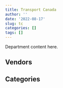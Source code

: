 ```yaml
---
title: Transport Canada
author: ''
date: '2022-08-17'
slug: tc
categories: []
tags: []
---
```


<script src="/rmarkdown-libs/htmlwidgets/htmlwidgets.js"></script>
<link href="/rmarkdown-libs/datatables-css/datatables-crosstalk.css" rel="stylesheet" />
<script src="/rmarkdown-libs/datatables-binding/datatables.js"></script>
<script src="/rmarkdown-libs/jquery/jquery-3.6.0.min.js"></script>
<link href="/rmarkdown-libs/dt-core-bootstrap/css/dataTables.bootstrap.min.css" rel="stylesheet" />
<link href="/rmarkdown-libs/dt-core-bootstrap/css/dataTables.bootstrap.extra.css" rel="stylesheet" />
<script src="/rmarkdown-libs/dt-core-bootstrap/js/jquery.dataTables.min.js"></script>
<script src="/rmarkdown-libs/dt-core-bootstrap/js/dataTables.bootstrap.min.js"></script>
<link href="/rmarkdown-libs/crosstalk/css/crosstalk.min.css" rel="stylesheet" />
<script src="/rmarkdown-libs/crosstalk/js/crosstalk.min.js"></script>
<script src="/rmarkdown-libs/htmlwidgets/htmlwidgets.js"></script>
<link href="/rmarkdown-libs/datatables-css/datatables-crosstalk.css" rel="stylesheet" />
<script src="/rmarkdown-libs/datatables-binding/datatables.js"></script>
<script src="/rmarkdown-libs/jquery/jquery-3.6.0.min.js"></script>
<link href="/rmarkdown-libs/dt-core-bootstrap/css/dataTables.bootstrap.min.css" rel="stylesheet" />
<link href="/rmarkdown-libs/dt-core-bootstrap/css/dataTables.bootstrap.extra.css" rel="stylesheet" />
<script src="/rmarkdown-libs/dt-core-bootstrap/js/jquery.dataTables.min.js"></script>
<script src="/rmarkdown-libs/dt-core-bootstrap/js/dataTables.bootstrap.min.js"></script>
<link href="/rmarkdown-libs/crosstalk/css/crosstalk.min.css" rel="stylesheet" />
<script src="/rmarkdown-libs/crosstalk/js/crosstalk.min.js"></script>

Department content here.

## Vendors

<div id="htmlwidget-1" style="width:100%;height:auto;" class="datatables html-widget"></div>
<script type="application/json" data-for="htmlwidget-1">{"x":{"style":"bootstrap","filter":"none","vertical":false,"data":[["<a href=\"/vendors/2keys/\">2KEYS<\/a>","<a href=\"/vendors/4plan_consulting/\">4PLAN CONSULTING<\/a>","<a href=\"/vendors/a_hundred_answers/\">A HUNDRED ANSWERS<\/a>","<a href=\"/vendors/abb/\">ABB<\/a>","<a href=\"/vendors/accenture/\">ACCENTURE<\/a>","<a href=\"/vendors/acklands_grainger/\">ACKLANDS GRAINGER<\/a>","<a href=\"/vendors/act/\">ACT<\/a>","<a href=\"/vendors/adga_group/\">ADGA GROUP<\/a>","<a href=\"/vendors/adrm_technology_consulting/\">ADRM TECHNOLOGY CONSULTING<\/a>","<a href=\"/vendors/advanced_business_interiors/\">ADVANCED BUSINESS INTERIORS<\/a>","<a href=\"/vendors/aecom/\">AECOM<\/a>","<a href=\"/vendors/aero_supplies/\">AERO SUPPLIES<\/a>","<a href=\"/vendors/aeropro/\">AEROPRO<\/a>","<a href=\"/vendors/ainsworth/\">AINSWORTH<\/a>","<a href=\"/vendors/air_inuit/\">AIR INUIT<\/a>","<a href=\"/vendors/air_tindi/\">AIR TINDI<\/a>","<a href=\"/vendors/airbus/\">AIRBUS<\/a>","<a href=\"/vendors/alpine_aerotech/\">ALPINE AEROTECH<\/a>","<a href=\"/vendors/altis_human_resources/\">ALTIS HUMAN RESOURCES<\/a>","<a href=\"/vendors/american_bureau_of_shipping/\">AMERICAN BUREAU OF SHIPPING<\/a>","<a href=\"/vendors/aon_reed_stenhouse/\">AON REED STENHOUSE<\/a>","<a href=\"/vendors/apron_fuel_services/\">APRON FUEL SERVICES<\/a>","<a href=\"/vendors/aps_aviation/\">APS AVIATION<\/a>","<a href=\"/vendors/ari_financial_services/\">ARI FINANCIAL SERVICES<\/a>","<a href=\"/vendors/artemp_personnel_services/\">ARTEMP PERSONNEL SERVICES<\/a>","<a href=\"/vendors/asokan_business_interiors/\">ASOKAN BUSINESS INTERIORS<\/a>","<a href=\"/vendors/atlantic_business_interiors/\">ATLANTIC BUSINESS INTERIORS<\/a>","<a href=\"/vendors/attachmate/\">ATTACHMATE<\/a>","<a href=\"/vendors/av_tech/\">AV TECH<\/a>","<a href=\"/vendors/avmax_aviation_services/\">AVMAX AVIATION SERVICES<\/a>","<a href=\"/vendors/bdo_canada/\">BDO CANADA<\/a>","<a href=\"/vendors/bell_canada/\">BELL CANADA<\/a>","<a href=\"/vendors/bell_textron/\">BELL TEXTRON<\/a>","<a href=\"/vendors/bombardier/\">BOMBARDIER<\/a>","<a href=\"/vendors/brandt_tractor/\">BRANDT TRACTOR<\/a>","<a href=\"/vendors/cae/\">CAE<\/a>","<a href=\"/vendors/calian/\">CALIAN<\/a>","<a href=\"/vendors/canada_post/\">CANADA POST<\/a>","<a href=\"/vendors/canadian_bank_note_company/\">CANADIAN BANK NOTE COMPANY<\/a>","<a href=\"/vendors/canadian_corps_of_commissionaires/\">CANADIAN CORPS OF COMMISSIONAIRES<\/a>","<a href=\"/vendors/canadian_helicopters/\">CANADIAN HELICOPTERS<\/a>","<a href=\"/vendors/canadian_maritime_engineering/\">CANADIAN MARITIME ENGINEERING<\/a>","<a href=\"/vendors/canon/\">CANON<\/a>","<a href=\"/vendors/carahsoft_technology/\">CARAHSOFT TECHNOLOGY<\/a>","<a href=\"/vendors/carleton_university/\">CARLETON UNIVERSITY<\/a>","<a href=\"/vendors/carswell/\">CARSWELL<\/a>","<a href=\"/vendors/cbci_telecom/\">CBCI TELECOM<\/a>","<a href=\"/vendors/cdw_canada/\">CDW CANADA<\/a>","<a href=\"/vendors/chantier_davie_canada/\">CHANTIER DAVIE CANADA<\/a>","<a href=\"/vendors/charron_human_resources/\">CHARRON HUMAN RESOURCES<\/a>","<a href=\"/vendors/chevron/\">CHEVRON<\/a>","<a href=\"/vendors/cima/\">CIMA<\/a>","<a href=\"/vendors/cision_canada/\">CISION CANADA<\/a>","<a href=\"/vendors/clariant_canada/\">CLARIANT CANADA<\/a>","<a href=\"/vendors/closereach/\">CLOSEREACH<\/a>","<a href=\"/vendors/cnw_group/\">CNW GROUP<\/a>","<a href=\"/vendors/cofomo/\">COFOMO<\/a>","<a href=\"/vendors/contract_community/\">CONTRACT COMMUNITY<\/a>","<a href=\"/vendors/coradix_technology_consulting/\">CORADIX TECHNOLOGY CONSULTING<\/a>","<a href=\"/vendors/cossette_communications/\">COSSETTE COMMUNICATIONS<\/a>","<a href=\"/vendors/cpcs_transcom/\">CPCS TRANSCOM<\/a>","<a href=\"/vendors/crandall_engineering/\">CRANDALL ENGINEERING<\/a>","<a href=\"/vendors/crestline_coach/\">CRESTLINE COACH<\/a>","<a href=\"/vendors/csdc_systems/\">CSDC SYSTEMS<\/a>","<a href=\"/vendors/dbc_marine_safety_systems/\">DBC MARINE SAFETY SYSTEMS<\/a>","<a href=\"/vendors/delco_automation/\">DELCO AUTOMATION<\/a>","<a href=\"/vendors/dell_computer/\">DELL COMPUTER<\/a>","<a href=\"/vendors/deloitte_and_touche/\">DELOITTE AND TOUCHE<\/a>","<a href=\"/vendors/dexterra/\">DEXTERRA<\/a>","<a href=\"/vendors/diligens/\">DILIGENS<\/a>","<a href=\"/vendors/dillon_consulting/\">DILLON CONSULTING<\/a>","<a href=\"/vendors/dls_technology/\">DLS TECHNOLOGY<\/a>","<a href=\"/vendors/donna_cona/\">DONNA CONA<\/a>","<a href=\"/vendors/dss_marine/\">DSS MARINE<\/a>","<a href=\"/vendors/ecole_de_langues_abce/\">ECOLE DE LANGUES ABCE<\/a>","<a href=\"/vendors/ecole_de_langues_la_cite/\">ECOLE DE LANGUES LA CITE<\/a>","<a href=\"/vendors/ekos_research_associates/\">EKOS RESEARCH ASSOCIATES<\/a>","<a href=\"/vendors/elsevier/\">ELSEVIER<\/a>","<a href=\"/vendors/entrust/\">ENTRUST<\/a>","<a href=\"/vendors/environics_research_group/\">ENVIRONICS RESEARCH GROUP<\/a>","<a href=\"/vendors/equasion_business_technologies/\">EQUASION BUSINESS TECHNOLOGIES<\/a>","<a href=\"/vendors/ernst_young/\">ERNST YOUNG<\/a>","<a href=\"/vendors/esri/\">ESRI<\/a>","<a href=\"/vendors/excel_human_resources/\">EXCEL HUMAN RESOURCES<\/a>","<a href=\"/vendors/extravision_video_technologies/\">EXTRAVISION VIDEO TECHNOLOGIES<\/a>","<a href=\"/vendors/fast_forward_french/\">FAST FORWARD FRENCH<\/a>","<a href=\"/vendors/fast_track_staffing/\">FAST TRACK STAFFING<\/a>","<a href=\"/vendors/fca_canada/\">FCA CANADA<\/a>","<a href=\"/vendors/federal_express_canada/\">FEDERAL EXPRESS CANADA<\/a>","<a href=\"/vendors/felix_technology/\">FELIX TECHNOLOGY<\/a>","<a href=\"/vendors/first_air/\">FIRST AIR<\/a>","<a href=\"/vendors/flightsafety_canada/\">FLIGHTSAFETY CANADA<\/a>","<a href=\"/vendors/ford_motor_company/\">FORD MOTOR COMPANY<\/a>","<a href=\"/vendors/fort_garry_fire_truck/\">FORT GARRY FIRE TRUCK<\/a>","<a href=\"/vendors/francis_canada_truck_centre/\">FRANCIS CANADA TRUCK CENTRE<\/a>","<a href=\"/vendors/freebalance/\">FREEBALANCE<\/a>","<a href=\"/vendors/fujitsu/\">FUJITSU<\/a>","<a href=\"/vendors/gartner/\">GARTNER<\/a>","<a href=\"/vendors/gatestone/\">GATESTONE<\/a>","<a href=\"/vendors/gc_strategies/\">GC STRATEGIES<\/a>","<a href=\"/vendors/gemtec/\">GEMTEC<\/a>","<a href=\"/vendors/general_electric_canada/\">GENERAL ELECTRIC CANADA<\/a>","<a href=\"/vendors/general_motors/\">GENERAL MOTORS<\/a>","<a href=\"/vendors/ghd/\">GHD<\/a>","<a href=\"/vendors/glasshouse_systems/\">GLASSHOUSE SYSTEMS<\/a>","<a href=\"/vendors/global_knowledge/\">GLOBAL KNOWLEDGE<\/a>","<a href=\"/vendors/global_upholstery/\">GLOBAL UPHOLSTERY<\/a>","<a href=\"/vendors/golder_associates/\">GOLDER ASSOCIATES<\/a>","<a href=\"/vendors/goss_gilroy/\">GOSS GILROY<\/a>","<a href=\"/vendors/grand_toy/\">GRAND TOY<\/a>","<a href=\"/vendors/graybridge_international_consulting/\">GRAYBRIDGE INTERNATIONAL CONSULTING<\/a>","<a href=\"/vendors/haworth/\">HAWORTH<\/a>","<a href=\"/vendors/heddle_marine_services/\">HEDDLE MARINE SERVICES<\/a>","<a href=\"/vendors/hitrac/\">HITRAC<\/a>","<a href=\"/vendors/holman_fenwick_willan/\">HOLMAN FENWICK WILLAN<\/a>","<a href=\"/vendors/honeywell/\">HONEYWELL<\/a>","<a href=\"/vendors/hypertec/\">HYPERTEC<\/a>","<a href=\"/vendors/ibiska_telecom/\">IBISKA TELECOM<\/a>","<a href=\"/vendors/ihs_global/\">IHS GLOBAL<\/a>","<a href=\"/vendors/imp_group/\">IMP GROUP<\/a>","<a href=\"/vendors/imperial_oil/\">IMPERIAL OIL<\/a>","<a href=\"/vendors/info_tech_research_group/\">INFO TECH RESEARCH GROUP<\/a>","<a href=\"/vendors/insa/\">INSA<\/a>","<a href=\"/vendors/inter_outaouais/\">INTER OUTAOUAIS<\/a>","<a href=\"/vendors/international_safety_research/\">INTERNATIONAL SAFETY RESEARCH<\/a>","<a href=\"/vendors/ipsos/\">IPSOS<\/a>","<a href=\"/vendors/ipss/\">IPSS<\/a>","<a href=\"/vendors/iron_mountain/\">IRON MOUNTAIN<\/a>","<a href=\"/vendors/irving_oil/\">IRVING OIL<\/a>","<a href=\"/vendors/it_net_consultants/\">IT NET CONSULTANTS<\/a>","<a href=\"/vendors/itex/\">ITEX<\/a>","<a href=\"/vendors/j_j_trailers_manufacturers_and_sales/\">J J TRAILERS MANUFACTURERS AND SALES<\/a>","<a href=\"/vendors/jasco_applied_sciences_canada/\">JASCO APPLIED SCIENCES CANADA<\/a>","<a href=\"/vendors/jht_defense/\">JHT DEFENSE<\/a>","<a href=\"/vendors/jumping_elephants/\">JUMPING ELEPHANTS<\/a>","<a href=\"/vendors/kenn_borek_air/\">KENN BOREK AIR<\/a>","<a href=\"/vendors/keystone_environmental/\">KEYSTONE ENVIRONMENTAL<\/a>","<a href=\"/vendors/kone/\">KONE<\/a>","<a href=\"/vendors/kongsberg/\">KONGSBERG<\/a>","<a href=\"/vendors/konica_minolta_business_solutions/\">KONICA MINOLTA BUSINESS SOLUTIONS<\/a>","<a href=\"/vendors/kpmg/\">KPMG<\/a>","<a href=\"/vendors/kubota_canada/\">KUBOTA CANADA<\/a>","<a href=\"/vendors/l3harris/\">L3HARRIS<\/a>","<a href=\"/vendors/lansdowne_technologies/\">LANSDOWNE TECHNOLOGIES<\/a>","<a href=\"/vendors/lengkeek_vessel_engineering/\">LENGKEEK VESSEL ENGINEERING<\/a>","<a href=\"/vendors/les_entreprises_fervel/\">LES ENTREPRISES FERVEL<\/a>","<a href=\"/vendors/lionbridge/\">LIONBRIDGE<\/a>","<a href=\"/vendors/lumina_it/\">LUMINA IT<\/a>","<a href=\"/vendors/m_d_charlton/\">M D CHARLTON<\/a>","<a href=\"/vendors/makwa_resourcing/\">MAKWA RESOURCING<\/a>","<a href=\"/vendors/manpower_services_canada/\">MANPOWER SERVICES CANADA<\/a>","<a href=\"/vendors/maplesoft_consulting/\">MAPLESOFT CONSULTING<\/a>","<a href=\"/vendors/marine_recycling/\">MARINE RECYCLING<\/a>","<a href=\"/vendors/maxsys_staffing_and_consulting/\">MAXSYS STAFFING AND CONSULTING<\/a>","<a href=\"/vendors/michelin/\">MICHELIN<\/a>","<a href=\"/vendors/microsoft_canada/\">MICROSOFT CANADA<\/a>","<a href=\"/vendors/mid_canada_mod_center/\">MID CANADA MOD CENTER<\/a>","<a href=\"/vendors/mindwire_systems/\">MINDWIRE SYSTEMS<\/a>","<a href=\"/vendors/mishkumi_technologies/\">MISHKUMI TECHNOLOGIES<\/a>","<a href=\"/vendors/mitsubishi_motor_sales/\">MITSUBISHI MOTOR SALES<\/a>","<a href=\"/vendors/mnp/\">MNP<\/a>","<a href=\"/vendors/morpho_canada/\">MORPHO CANADA<\/a>","<a href=\"/vendors/mustang_survival/\">MUSTANG SURVIVAL<\/a>","<a href=\"/vendors/nations_translation_group/\">NATIONS TRANSLATION GROUP<\/a>","<a href=\"/vendors/nattiq/\">NATTIQ<\/a>","<a href=\"/vendors/naut_mawt_tribal_council/\">NAUT MAWT TRIBAL COUNCIL<\/a>","<a href=\"/vendors/nav_canada/\">NAV CANADA<\/a>","<a href=\"/vendors/newfound_recruiting/\">NEWFOUND RECRUITING<\/a>","<a href=\"/vendors/nisha_techonologies/\">NISHA TECHONOLOGIES<\/a>","<a href=\"/vendors/nissan_canada/\">NISSAN CANADA<\/a>","<a href=\"/vendors/nortrax_canada/\">NORTRAX CANADA<\/a>","<a href=\"/vendors/nova_networks/\">NOVA NETWORKS<\/a>","<a href=\"/vendors/nuix_north_america/\">NUIX NORTH AMERICA<\/a>","<a href=\"/vendors/online_constructors/\">ONLINE CONSTRUCTORS<\/a>","<a href=\"/vendors/onx_enterprise_solutions/\">ONX ENTERPRISE SOLUTIONS<\/a>","<a href=\"/vendors/opentext/\">OPENTEXT<\/a>","<a href=\"/vendors/optiv_canada_federal/\">OPTIV CANADA FEDERAL<\/a>","<a href=\"/vendors/oracle_canada/\">ORACLE CANADA<\/a>","<a href=\"/vendors/orangutech/\">ORANGUTECH<\/a>","<a href=\"/vendors/paladin_group/\">PALADIN GROUP<\/a>","<a href=\"/vendors/palfinger_marine/\">PALFINGER MARINE<\/a>","<a href=\"/vendors/patlon_aircraft_industries/\">PATLON AIRCRAFT INDUSTRIES<\/a>","<a href=\"/vendors/pattison_sign_group/\">PATTISON SIGN GROUP<\/a>","<a href=\"/vendors/peerless_garments/\">PEERLESS GARMENTS<\/a>","<a href=\"/vendors/peters_construction/\">PETERS CONSTRUCTION<\/a>","<a href=\"/vendors/petro_air_services/\">PETRO AIR SERVICES<\/a>","<a href=\"/vendors/petrovalue_products/\">PETROVALUE PRODUCTS<\/a>","<a href=\"/vendors/phaselock_systems_international/\">PHASELOCK SYSTEMS INTERNATIONAL<\/a>","<a href=\"/vendors/pitney_bowes/\">PITNEY BOWES<\/a>","<a href=\"/vendors/pleiad_canada/\">PLEIAD CANADA<\/a>","<a href=\"/vendors/pmg_technologies/\">PMG TECHNOLOGIES<\/a>","<a href=\"/vendors/podolinsky_equipment/\">PODOLINSKY EQUIPMENT<\/a>","<a href=\"/vendors/portage_personnel/\">PORTAGE PERSONNEL<\/a>","<a href=\"/vendors/pra/\">PRA<\/a>","<a href=\"/vendors/precisionerp/\">PRECISIONERP<\/a>","<a href=\"/vendors/pricewaterhouse_coopers/\">PRICEWATERHOUSE COOPERS<\/a>","<a href=\"/vendors/primex_project_management/\">PRIMEX PROJECT MANAGEMENT<\/a>","<a href=\"/vendors/printers_plus/\">PRINTERS PLUS<\/a>","<a href=\"/vendors/pro_tec_fire_services_of_canada/\">PRO TEC FIRE SERVICES OF CANADA<\/a>","<a href=\"/vendors/prologic_systems/\">PROLOGIC SYSTEMS<\/a>","<a href=\"/vendors/promaxis/\">PROMAXIS<\/a>","<a href=\"/vendors/proquest/\">PROQUEST<\/a>","<a href=\"/vendors/prosci_canada/\">PROSCI CANADA<\/a>","<a href=\"/vendors/protak_consulting_group/\">PROTAK CONSULTING GROUP<\/a>","<a href=\"/vendors/purelogic/\">PURELOGIC<\/a>","<a href=\"/vendors/purespirit_solutions/\">PURESPIRIT SOLUTIONS<\/a>","<a href=\"/vendors/qmr/\">QMR<\/a>","<a href=\"/vendors/quantum_management_services/\">QUANTUM MANAGEMENT SERVICES<\/a>","<a href=\"/vendors/quorum/\">QUORUM<\/a>","<a href=\"/vendors/rampart_international/\">RAMPART INTERNATIONAL<\/a>","<a href=\"/vendors/randstad/\">RANDSTAD<\/a>","<a href=\"/vendors/raymond_chabot_grant_thornton/\">RAYMOND CHABOT GRANT THORNTON<\/a>","<a href=\"/vendors/risk_sciences_international/\">RISK SCIENCES INTERNATIONAL<\/a>","<a href=\"/vendors/rockwell_collins_canada/\">ROCKWELL COLLINS CANADA<\/a>","<a href=\"/vendors/rogers/\">ROGERS<\/a>","<a href=\"/vendors/rosborough_boats/\">ROSBOROUGH BOATS<\/a>","<a href=\"/vendors/roxboro_excavation/\">ROXBORO EXCAVATION<\/a>","<a href=\"/vendors/sap/\">SAP<\/a>","<a href=\"/vendors/sas_institute/\">SAS INSTITUTE<\/a>","<a href=\"/vendors/serco/\">SERCO<\/a>","<a href=\"/vendors/sharp_electronics/\">SHARP ELECTRONICS<\/a>","<a href=\"/vendors/shell_canada_products/\">SHELL CANADA PRODUCTS<\/a>","<a href=\"/vendors/shi_canada/\">SHI CANADA<\/a>","<a href=\"/vendors/si_systems/\">SI SYSTEMS<\/a>","<a href=\"/vendors/sierra_systems_group/\">SIERRA SYSTEMS GROUP<\/a>","<a href=\"/vendors/simex_defence/\">SIMEX DEFENCE<\/a>","<a href=\"/vendors/simplex_grinnell/\">SIMPLEX GRINNELL<\/a>","<a href=\"/vendors/skillsoft_canada/\">SKILLSOFT CANADA<\/a>","<a href=\"/vendors/snc_lavalin/\">SNC LAVALIN<\/a>","<a href=\"/vendors/softchoice/\">SOFTCHOICE<\/a>","<a href=\"/vendors/solotech/\">SOLOTECH<\/a>","<a href=\"/vendors/southwest_research_institute/\">SOUTHWEST RESEARCH INSTITUTE<\/a>","<a href=\"/vendors/sra_staffing_solutions/\">SRA STAFFING SOLUTIONS<\/a>","<a href=\"/vendors/stantec/\">STANTEC<\/a>","<a href=\"/vendors/stoneworks_technologies/\">STONEWORKS TECHNOLOGIES<\/a>","<a href=\"/vendors/stratos/\">STRATOS<\/a>","<a href=\"/vendors/subaru_canada/\">SUBARU CANADA<\/a>","<a href=\"/vendors/suncor_energy/\">SUNCOR ENERGY<\/a>","<a href=\"/vendors/systematix_solutions/\">SYSTEMATIX SOLUTIONS<\/a>","<a href=\"/vendors/systemscope/\">SYSTEMSCOPE<\/a>","<a href=\"/vendors/tankatek/\">TANKATEK<\/a>","<a href=\"/vendors/teknion/\">TEKNION<\/a>","<a href=\"/vendors/teksystems_canada/\">TEKSYSTEMS CANADA<\/a>","<a href=\"/vendors/telus_canada/\">TELUS CANADA<\/a>","<a href=\"/vendors/tenaquip/\">TENAQUIP<\/a>","<a href=\"/vendors/teramach_technologies/\">TERAMACH TECHNOLOGIES<\/a>","<a href=\"/vendors/tes_contract_services/\">TES CONTRACT SERVICES<\/a>","<a href=\"/vendors/testforce_systems/\">TESTFORCE SYSTEMS<\/a>","<a href=\"/vendors/tetra_tech/\">TETRA TECH<\/a>","<a href=\"/vendors/the_aim_group/\">THE AIM GROUP<\/a>","<a href=\"/vendors/the_halifax_computer_consulting_group/\">THE HALIFAX COMPUTER CONSULTING GROUP<\/a>","<a href=\"/vendors/the_masha_krupp_translation_group/\">THE MASHA KRUPP TRANSLATION GROUP<\/a>","<a href=\"/vendors/the_right_door_consulting/\">THE RIGHT DOOR CONSULTING<\/a>","<a href=\"/vendors/thermo_fisher_scientific/\">THERMO FISHER SCIENTIFIC<\/a>","<a href=\"/vendors/thomson_reuters/\">THOMSON REUTERS<\/a>","<a href=\"/vendors/thyssenkrupp_elevator/\">THYSSENKRUPP ELEVATOR<\/a>","<a href=\"/vendors/titan_boats/\">TITAN BOATS<\/a>","<a href=\"/vendors/toromont/\">TOROMONT<\/a>","<a href=\"/vendors/totem_offisource/\">TOTEM OFFISOURCE<\/a>","<a href=\"/vendors/toyota_canada/\">TOYOTA CANADA<\/a>","<a href=\"/vendors/tpg_technology_consultants/\">TPG TECHNOLOGY CONSULTANTS<\/a>","<a href=\"/vendors/transpolar_technology/\">TRANSPOLAR TECHNOLOGY<\/a>","<a href=\"/vendors/trm_technologies/\">TRM TECHNOLOGIES<\/a>","<a href=\"/vendors/tulmar_safety_systems/\">TULMAR SAFETY SYSTEMS<\/a>","<a href=\"/vendors/tundra_technical_solutions/\">TUNDRA TECHNICAL SOLUTIONS<\/a>","<a href=\"/vendors/turtle_island_staffing/\">TURTLE ISLAND STAFFING<\/a>","<a href=\"/vendors/tyco_integrated_fire_security/\">TYCO INTEGRATED FIRE SECURITY<\/a>","<a href=\"/vendors/ubiqus_canada/\">UBIQUS CANADA<\/a>","<a href=\"/vendors/unisource/\">UNISOURCE<\/a>","<a href=\"/vendors/universite_laval/\">UNIVERSITE LAVAL<\/a>","<a href=\"/vendors/university_of_alberta/\">UNIVERSITY OF ALBERTA<\/a>","<a href=\"/vendors/university_of_british_columbia/\">UNIVERSITY OF BRITISH COLUMBIA<\/a>","<a href=\"/vendors/university_of_new_brunswick/\">UNIVERSITY OF NEW BRUNSWICK<\/a>","<a href=\"/vendors/university_of_ottawa/\">UNIVERSITY OF OTTAWA<\/a>","<a href=\"/vendors/university_of_toronto/\">UNIVERSITY OF TORONTO<\/a>","<a href=\"/vendors/university_of_waterloo/\">UNIVERSITY OF WATERLOO<\/a>","<a href=\"/vendors/university_of_western_ontario/\">UNIVERSITY OF WESTERN ONTARIO<\/a>","<a href=\"/vendors/vector_aerospace/\">VECTOR AEROSPACE<\/a>","<a href=\"/vendors/veritaaq_technology_house/\">VERITAAQ TECHNOLOGY HOUSE<\/a>","<a href=\"/vendors/wajax/\">WAJAX<\/a>","<a href=\"/vendors/wartsila/\">WARTSILA<\/a>","<a href=\"/vendors/wolters_kluwer/\">WOLTERS KLUWER<\/a>","<a href=\"/vendors/workdynamics_technologies/\">WORKDYNAMICS TECHNOLOGIES<\/a>","<a href=\"/vendors/wsp/\">WSP<\/a>","<a href=\"/vendors/xerox/\">XEROX<\/a>","<a href=\"/vendors/xpert_solutions_technologiques/\">XPERT SOLUTIONS TECHNOLOGIQUES<\/a>","<a href=\"/vendors/yamaha_motors_canada/\">YAMAHA MOTORS CANADA<\/a>","<a href=\"/vendors/york_university/\">YORK UNIVERSITY<\/a>","<a href=\"/vendors/zutphen_contractor/\">ZUTPHEN CONTRACTOR<\/a>"],["$      77,943.31",null,"$      14,548.75",null,"$      24,998.99","$      12,767.00","$     289,815.66","$   1,741,363.16","$   3,062,231.03","$     314,896.86","$     194,786.10","$     666,744.59","$   1,064,138.75",null,null,null,null,"$     539,018.16","$     874,387.53",null,"$     162,532.71","$     183,218.16","$   1,386,553.64","$       5,315.42","$      78,499.36",null,null,null,null,"$      49,687.36",null,null,"$   1,437,968.36","$   1,704,744.74","$      37,934.14","$     697,568.62","$     622,899.75","$     104,855.00","$     760,395.34","$   3,722,896.97",null,"$     763,753.48","$       2,389.75","$     304,248.00","$      18,248.66","$       5,327.09",null,"$      13,388.80",null,null,null,"$      24,353.76",null,"$      60,900.00","$     245,589.98","$      29,866.73","$   1,659,763.95",null,"$     483,926.14","$      57,271.06","$   1,250,426.49","$      24,560.55",null,"$      73,968.29",null,null,null,"$     253,903.61",null,null,"$     360,262.97","$     295,459.64","$      29,119.26","$      50,528.58",null,"$      78,738.85","$      67,021.44",null,"$      35,671.05",null,"$   1,199,271.99","$      24,998.42","$      70,714.94","$     267,894.79","$     326,769.96","$      11,875.00","$      74,580.00","$     203,684.75","$     222,132.53",null,"$      30,744.44","$      18,150.41","$     243,829.84",null,null,"$      74,347.01","$      22,832.78","$     347,948.86","$      40,122.74","$      70,384.88","$      10,429.90",null,"$     568,025.19","$      56,857.64",null,null,"$     182,013.56",null,"$      82,772.50","$      47,815.89",null,null,"$   1,986,595.42","$     100,500.70",null,"$     515,291.43","$     165,793.30","$     986,082.61",null,null,"$     785,448.43",null,null,null,"$      29,948.84",null,"$      52,616.45","$     229,071.43","$     378,261.87","$     193,024.74",null,null,"$     235,265.86","$      39,489.29","$      23,391.00",null,"$      24,950.10","$      32,327.14",null,"$     127,043.21","$     900,409.26","$      77,485.94",null,"$      73,337.00","$      39,439.76","$     359,145.85","$     746,346.66","$      31,011.60",null,null,"$   1,439,140.78",null,"$   1,122,081.18","$     114,726.00",null,"$   1,417,923.30",null,"$   3,198,319.09","$     234,897.60","$     308,953.41",null,"$     464,096.69","$      18,683.70",null,"$   1,585,324.55",null,"$      12,791.87",null,"$   6,406,671.25","$     105,215.92","$   1,175,445.54","$      68,606.64",null,"$      24,990.00",null,"$     243,872.68",null,"$   1,572,382.16",null,"$     190,799.99",null,null,"$      39,955.17","$      62,055.30","$     102,339.30",null,"$     628,868.99","$      55,176.16","$      53,640.59","$      11,025.00","$  11,906,666.91",null,"$      48,351.32",null,null,null,null,"$      11,705.95","$   1,226,052.59","$      57,755.49","$     485,026.44",null,"$     247,759.20",null,null,null,"$     388,345.86","$     166,935.09","$   1,435,319.58","$      49,826.98","$      29,246.79",null,"$      37,084.28","$      28,603.44",null,null,"$      42,940.11","$     101,535.72","$       1,604.72",null,"$       2,002.77","$      45,454.65",null,"$   3,150,353.97","$      55,601.65","$      10,409.81",null,"$      25,165.55","$      13,198.40","$     656,448.14","$     281,595.30",null,"$     158,652.00","$     309,087.68",null,null,"$      60,382.43",null,"$   1,294,171.47","$     667,613.56","$      24,465.62","$     279,792.53","$   1,114,087.37","$     581,543.61","$      16,133.23",null,null,"$      14,120.48",null,"$     105,417.70",null,"$      18,228.92","$     135,996.09",null,null,null,"$     340,104.11",null,"$      58,611.87","$     774,675.37","$     575,890.19","$      81,489.35","$     284,779.06",null,null,"$      14,562.44","$       4,806.27",null,"$      60,511.33","$     126,495.85","$       2,828.57","$      25,000.00","$     110,988.72","$      94,315.25",null,"$      24,998.99","$     484,866.84","$   5,108,255.08","$     138,321.19",null,"$   1,182,427.30","$      56,084.16","$     112,744.31","$     250,430.98","$   1,367,130.24","$      45,200.00",null,null,null],[null,"$      24,860.00","$      24,999.89",null,null,null,"$     219,813.37","$   1,607,443.27","$   3,117,517.30","$     162,895.31","$     111,894.79","$     681,129.55","$   1,064,138.75",null,"$      59,228.98",null,null,"$   1,134,189.78","$     729,424.95","$       3,322.98","$     170,019.85","$      44,111.65","$   1,085,365.00","$       6,642.48",null,null,"$      11,302.20",null,null,"$      30,332.48",null,null,"$     785,962.07","$   3,797,967.99",null,null,"$     673,692.49","$      10,500.00","$     127,079.77","$   3,419,650.75","$      13,560.00","$   2,859,977.77","$       2,231.69",null,null,null,"$      11,306.87","$      52,146.74",null,"$       3,199.95","$      15,750.00",null,null,"$     220,962.84","$       2,991.37","$      29,226.55","$   2,325,469.77","$     150,845.03","$      99,750.96","$     292,611.25","$   1,905,807.77",null,"$     109,135.00","$      55,521.95","$   2,017,346.76",null,null,"$     755,606.83",null,"$       5,243.92","$   1,924,757.55","$     303,817.12",null,null,"$      40,051.65","$      78,357.05","$     120,244.36",null,"$     114,844.49","$      41,386.45",null,"$     487,332.28","$     310,310.91","$      11,390.40",null,"$      50,838.00","$      24,860.00","$      90,368.83","$      34,943.68","$     164,430.00","$      31,001.73","$      10,983.07","$     410,536.69",null,null,"$     429,010.00","$      41,264.10","$   1,514,377.36",null,"$      59,452.12",null,null,"$     327,411.19","$      21,626.32",null,null,"$      45,426.29","$     166,141.12",null,"$      19,635.00","$      13,740.80","$      27,847.97",null,"$     246,395.71",null,"$     326,797.85","$     961,804.58","$     978,839.07","$      47,373.69",null,"$     644,780.32",null,null,null,null,null,"$      92,134.36","$     258,886.30","$     369,450.00",null,"$      11,890.16","$      28,832.81","$   1,049,498.39",null,null,"$   1,200,622.50",null,"$      32,327.14","$      24,207.99","$     137,880.04","$     335,957.20",null,null,null,"$     364,876.45","$     359,145.85","$     562,315.98",null,null,null,"$     921,877.22","$      46,381.76","$   1,432,026.68","$      92,423.39","$      11,633.63","$     654,431.67","$     970,285.82","$   3,008,385.31",null,"$     373,140.88",null,"$     503,646.69","$      32,095.14","$       5,160.70","$   1,273,038.54","$      13,387.50","$      21,850.98","$      24,860.00","$   1,437,132.36",null,"$     229,905.00","$       1,043.01",null,"$      13,072.50","$      19,888.00","$     257,689.64",null,"$   2,455,256.24",null,"$     216,762.21",null,"$      15,735.94",null,"$     177,975.00",null,null,"$      14,221.46","$     113,675.01","$      31,369.76",null,"$  84,683,188.08","$      37,792.34","$      92,399.11",null,null,"$     100,259.25",null,"$      45,572.43","$   1,226,052.59","$      28,247.56","$   1,102,028.49",null,"$     443,445.90",null,null,"$      39,460.14","$     228,051.32","$      20,672.05","$   1,180,423.23","$      58,398.90","$      60,756.43","$     180,050.17","$      89,579.88","$      28,445.63",null,"$     381,052.50","$      32,104.35","$     160,394.60","$     146,029.78",null,"$       2,002.77","$      33,900.00",null,"$   2,024,530.84","$      83,903.21","$     206,146.16","$      84,814.41",null,"$     334,376.66","$      50,381.12",null,"$      23,233.18",null,"$     607,965.94",null,"$      24,961.70",null,null,"$   1,251,944.92","$     705,990.92",null,"$     129,079.42","$     757,564.83","$     432,287.05",null,null,"$     209,553.26","$     125,706.97","$      17,640.00",null,null,"$      43,198.67","$     125,752.73",null,null,null,"$      74,721.42",null,null,"$     508,407.17","$     170,359.45","$     104,857.02","$     283,529.62",null,null,"$      50,625.99","$       4,806.27","$     189,004.99",null,null,"$      19,171.43",null,"$     247,450.41","$       6,859.85",null,null,"$     448,492.25","$   4,170,615.88","$     208,327.70","$      15,275.83","$     256,959.87","$      10,848.00","$     292,829.03","$     112,077.10","$   1,340,843.50",null,null,null,null],[null,"$      93,600.00",null,null,null,null,"$     284,834.03","$     574,562.84","$   1,219,300.16","$     798,025.84","$     316,835.77","$   1,826,926.68","$   1,131,471.02",null,"$      29,695.54","$      37,243.08",null,"$   1,831,843.07","$   1,026,001.08","$      15,592.45","$     126,321.47",null,"$   1,214,772.00","$     104,861.19",null,null,null,null,null,"$   7,359,876.05","$      39,550.00","$   1,968,918.20","$   2,874,931.12","$   2,444,539.58",null,"$     211,272.12","$     208,202.11","$      11,550.00",null,"$   3,762,239.72",null,"$   1,485,715.94","$       2,013.18","$      28,807.32","$      49,360.00",null,null,"$     210,507.93","$   1,130,000.00","$      26,258.78","$      16,800.00",null,null,"$      82,198.16","$      17,899.20","$      56,377.17","$   2,331,840.92","$     192,460.27","$     114,538.68","$     159,287.60","$   1,633,199.95",null,null,"$      81,166.96",null,"$       7,251.85","$      12,779.85","$   1,369,434.92",null,"$      22,947.35",null,"$     385,931.72",null,"$     202,951.29","$      27,791.73","$      11,520.00","$      17,205.25","$       6,925.87","$      37,697.69","$      78,461.81","$     104,293.35","$   1,675,108.10","$     141,375.11","$     265,859.62",null,"$      34,994.00","$      41,200.16",null,"$      47,206.07","$     235,831.00","$      94,166.67",null,"$     100,604.10",null,"$     248,400.00","$     298,975.05","$   3,020,532.01","$     562,248.52","$      23,248.36","$      49,563.33",null,"$      29,652.98","$      91,601.33","$      29,389.04","$     149,608.38",null,"$     226,108.92","$     354,948.26",null,"$      19,635.00","$      96,494.36","$      54,008.56",null,"$     147,354.29",null,"$     450,006.77","$     464,930.78","$      65,316.01",null,null,"$     482,903.95","$     127,235.77",null,null,null,null,"$     208,010.24","$     242,108.28","$     418,950.00",null,null,null,"$   2,310,073.94",null,null,null,null,"$      24,356.06",null,"$     174,979.91","$     265,010.17","$     140,416.48","$      49,603.94",null,"$     523,538.67","$     360,129.81",null,"$      46,577.38","$      24,612.34","$      33,369.13","$     658,365.85","$      46,508.84","$   1,435,950.04","$      50,120.31",null,"$   2,571,355.63","$   1,703,841.21","$   3,570,006.50",null,"$      44,933.89",null,"$     496,664.67","$      13,523.58","$      24,530.08","$     241,686.15",null,"$      17,498.22",null,"$   1,826,844.38",null,null,"$      11,929.39","$      58,815.62","$      37,458.75",null,null,null,"$   1,708,764.68",null,"$     155,715.21",null,"$      24,744.64",null,"$     140,944.90",null,null,"$      86,250.00","$     127,053.31","$      59,550.79",null,"$  15,787,469.06",null,"$      92,652.26","$      37,290.00","$      55,039.02","$      81,768.16",null,"$      36,005.46","$   1,229,411.64",null,null,"$      88,107.64","$     161,674.75","$       8,553.03","$      24,295.00","$      35,894.36","$     271,856.86","$      24,017.20","$   1,087,400.34","$      80,806.73","$       5,232.22","$     172,905.33","$     400,911.48","$      29,299.00","$     484,483.59",null,"$      77,815.83","$     160,767.36","$     144,640.00",null,"$       2,008.26","$      46,000.00",null,"$     790,064.90","$     119,227.87","$     527,332.21","$      84,488.70",null,"$     176,304.07","$     142,699.55","$      44,567.99","$      15,570.50",null,"$     463,658.06","$     103,143.06",null,null,"$      16,800.00","$     559,907.76","$     761,326.03","$      78,297.72","$     227,343.78","$     572,252.15","$     248,565.27","$      53,884.49","$      83,902.50","$     559,828.42","$      16,207.42",null,null,"$      39,324.00","$      87,126.48","$      36,979.71","$      56,546.06","$       4,324.77","$     542,320.43","$     174,191.33",null,null,null,"$      77,005.85",null,"$     186,871.25","$      14,252.78",null,"$     204,359.80","$       4,819.44","$     206,495.01","$      33,404.71","$      12,924.50","$       9,409.09",null,"$     188,398.95","$      50,651.06","$       2,578.16",null,"$     421,770.24","$  11,534,255.14","$     158,553.19","$      23,324.40","$      84,117.10","$      24,295.00","$   1,405,243.79","$     258,776.13","$   1,477,019.18",null,"$      36,750.00","$      24,970.00",null],[null,null,null,"$     674,771.70","$      38,974.11","$      20,907.60","$     293,012.79","$     158,492.96","$     186,594.98","$     463,513.11","$     207,056.68","$   1,898,667.82","$   1,160,499.99","$      13,219.50",null,"$      30,687.95","$      39,723.53","$     551,455.33","$   1,596,524.24","$      39,535.88","$     214,874.57",null,"$   1,849,117.95","$     126,560.00","$      15,945.24","$      24,780.90",null,"$      29,666.68","$      11,353.78","$     453,905.15",null,"$      21,744.24","$   1,736,578.14","$     371,590.97","$     378,874.65",null,"$      99,463.89",null,null,"$   3,656,366.43",null,"$      95,342.43","$       2,007.68","$      35,392.65","$      69,667.64",null,null,"$       5,356.66","$   2,826,294.60","$      12,296.87",null,null,"$      24,997.17","$     265,805.37",null,"$      33,900.00","$     778,637.12","$      27,685.00","$     581,045.15","$     282,750.59","$   1,213,170.56",null,null,null,null,"$      12,939.57",null,"$   1,397,935.67","$       3,316.25","$       5,531.89","$     612,715.52","$     202,859.39","$      40,000.00","$     409,592.01",null,"$     107,914.05","$     133,615.20","$      62,680.92",null,null,"$     179,865.03","$   1,578,664.51","$     273,770.37","$     297,211.84",null,"$      53,056.20","$     107,836.97",null,"$      50,976.97","$      11,625.80","$      93,909.38",null,"$      72,460.50","$      15,750.00",null,"$     176,638.81","$   3,129,220.63","$     540,774.87","$      10,651.64",null,null,null,"$     357,793.95",null,null,"$      53,675.00","$      23,236.16","$     175,769.24",null,"$     149,588.76","$      74,179.30","$      24,747.00",null,null,"$ 144,098,850.00",null,"$   1,795,322.42","$      85,591.10",null,"$     288,150.00","$     447,587.25","$      82,778.69","$      31,639.39","$     164,963.05",null,"$      98,157.99","$       2,034.00","$     167,002.27",null,null,null,null,"$   2,095,367.82","$      17,176.23",null,null,null,null,null,"$     123,384.74","$     190,423.34","$      90,116.80",null,null,"$   1,825,403.52","$     359,145.85","$     257,241.33","$      73,689.30",null,"$     362,473.02",null,"$      33,547.36",null,null,"$      85,477.95","$   2,550,773.98","$   1,577,336.54","$   1,012,089.26",null,"$   1,394,915.25","$      32,035.50",null,"$      10,327.21","$      75,313.06","$       5,002.20",null,"$      10,859.82",null,"$      21,745.35",null,null,null,"$      39,891.76",null,null,"$      28,503.57","$     368,945.00","$   1,318,552.87","$      63,852.74","$      14,180.48","$     239,120.85","$      68,934.40","$      12,501.81","$     125,091.00",null,"$      24,719.62",null,"$      21,549.67","$      12,111.61",null,"$  23,913,212.14",null,"$      95,213.85",null,null,"$     532,953.16","$      24,923.55","$      14,811.28","$     433,317.22",null,null,"$      20,681.41","$     100,803.91","$      18,069.77",null,null,"$     206,633.33",null,"$   1,084,429.30","$      13,277.50","$      29,380.93","$     113,522.63","$     369,113.57","$      65,466.90",null,null,"$      77,603.22","$     147,193.80",null,"$      36,850.43","$         334.71",null,"$      31,203.73","$     719,462.70",null,"$     153,011.59","$      95,180.17",null,"$     227,889.47","$      30,300.22",null,"$       9,532.96",null,"$     256,435.37","$      18,803.20",null,null,"$      21,000.00","$     139,212.04","$      79,523.75","$     274,390.08","$      72,028.44","$   1,180,971.46","$      87,414.35","$      13,108.00","$     106,217.83","$     558,298.83","$     330,159.90",null,null,null,"$      55,151.64","$      86,691.11",null,"$      17,346.60","$      16,189.03",null,"$      15,750.00",null,"$      35,898.97","$     418,747.34","$      86,798.08","$     222,821.25",null,"$      26,338.44",null,"$      16,220.51",null,"$      44,621.75","$      93,676.73","$      48,390.91",null,"$     682,668.74","$      59,365.39","$      20,021.84",null,"$      79,059.77","$   2,122,232.98","$     538,996.99",null,"$      71,427.30","$      24,973.00","$     948,365.03","$     478,926.60","$   1,184,224.89",null,"$      18,900.00","$      34,970.00","$     171,873.55"]],"container":"<table class=\"table table-striped table-hover row-border order-column display\">\n  <thead>\n    <tr>\n      <th>Vendor<\/th>\n      <th>2017-2018<\/th>\n      <th>2018-2019<\/th>\n      <th>2019-2020<\/th>\n      <th>2020-2021<\/th>\n    <\/tr>\n  <\/thead>\n<\/table>","options":{"order":[[4,"desc"]],"pageLength":10,"autoWidth":true,"columnDefs":[],"orderClasses":false}},"evals":[],"jsHooks":[]}</script>

## Categories

<div id="htmlwidget-2" style="width:100%;height:auto;" class="datatables html-widget"></div>
<script type="application/json" data-for="htmlwidget-2">{"x":{"style":"bootstrap","filter":"none","vertical":false,"data":[["<a href=\"/categories/1_facilities_and_construction/\">Facilities and construction<\/a>","<a href=\"/categories/10_office_management/\">Office management<\/a>","<a href=\"/categories/2_professional_services/\">Professional services<\/a>","<a href=\"/categories/3_information_technology/\">Information technology<\/a>","<a href=\"/categories/4_medical/\">Medical<\/a>","<a href=\"/categories/5_transportation_and_logistics/\">Transportation and logistics<\/a>","<a href=\"/categories/6_industrial_products_and_services/\">Industrial products and services<\/a>","<a href=\"/categories/7_travel/\">Travel<\/a>","<a href=\"/categories/8_security_and_protection/\">Security and protection<\/a>","<a href=\"/categories/9_human_capital/\">Human capital<\/a>",null],["$   6,782,793.70","$   5,311,254.92","$  39,548,786.27","$  44,364,447.18","$     803,137.00","$  33,402,111.03","$   6,135,852.66","$      24,736.58","$   3,861,505.43","$   3,233,118.22",null],["$   7,312,214.71","$   4,106,742.23","$ 118,564,846.26","$  33,699,663.86","$     637,365.27","$  38,437,066.33","$   5,616,554.22",null,"$   3,579,648.61","$   5,508,126.95",null],["$  10,533,832.03","$   4,939,419.90","$  41,964,835.04","$  35,316,316.31","$     615,660.07","$  54,147,507.88","$  11,148,967.90",null,"$   3,950,862.69","$   4,943,675.35",null],["$  12,103,756.47","$   3,170,250.32","$  49,977,067.80","$  28,722,631.52","$     991,271.30","$ 182,454,381.55","$   9,180,848.18","$      69,465.61","$   4,039,303.30","$   6,104,017.39","$      83,243.72"]],"container":"<table class=\"table table-striped table-hover row-border order-column display\">\n  <thead>\n    <tr>\n      <th>Category<\/th>\n      <th>2017-2018<\/th>\n      <th>2018-2019<\/th>\n      <th>2019-2020<\/th>\n      <th>2020-2021<\/th>\n    <\/tr>\n  <\/thead>\n<\/table>","options":{"order":[[4,"desc"]],"pageLength":20,"autoWidth":true,"columnDefs":[],"orderClasses":false,"lengthMenu":[10,20,25,50,100]}},"evals":[],"jsHooks":[]}</script>
